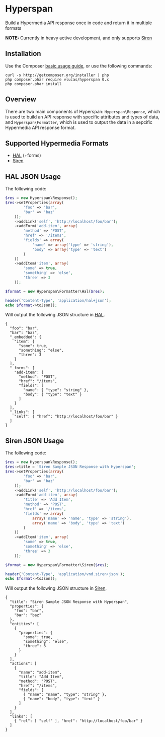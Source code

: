 Hyperspan
=========

Build a Hypermedia API response once in code and return it in multiple formats

**NOTE:** Currently in heavy active development, and only supports
[Siren](https://github.com/kevinswiber/siren)

Installation
------------
Use the Composer [basic usage guide](http://getcomposer.org/doc/01-basic-usage.md),
or use the following commands:

    curl -s http://getcomposer.org/installer | php
    php composer.phar require vlucas/hyperspan 0.x
    php composer.phar install

Overview
--------

There are two main components of Hyperspan: `Hyperspan\Response`, which is used
to build an API response with specific attributes and types of data, and
`Hyperspan\Formatter`, which is used to output the data in a sepcific
Hypermedia API response format.

Supported Hypermedia Formats
----------------------------

 * [HAL](http://stateless.co/hal_specification.html) (+forms)
 * [Siren](https://github.com/kevinswiber/siren)

HAL JSON Usage
----------------

The following code:
```php
$res = new Hyperspan\Response();
$res->setProperties(array(
        'foo' => 'bar',
        'bar' => 'baz'
    ));
    ->addLink('self', 'http://localhost/foo/bar');
    ->addForm('add-item', array(
        'method' => 'POST',
        'href' => '/items',
        'fields' => array(
            'name' => array('type' => 'string'),
            'body' => array('type' => 'text')
        )
    ))
    ->addItem('item', array(
        'some' => true,
        'something' => 'else',
        'three' => 3
    ));

$format = new Hyperspan\Formatter\Hal($res);

header('Content-Type', 'application/hal+json');
echo $format->toJson();
```

Will output the following JSON structure in [HAL](http://stateless.co/hal_specification.html).
```
{
  "foo": "bar",
  "bar": "baz",
  "_embedded": {
    "item": {
      "some": true,
      "something": "else",
      "three": 3
    }
  ],
  "_forms": [
    "add-item": {
      "method": "POST",
      "href": "/items",
      "fields": [
        "name": { "type": "string" },
        "body": { "type": "text" }
      ]
    }
  ],
  "_links": [
    "self": { "href": "http://localhost/foo/bar" }
  ]
}
```

Siren JSON Usage
----------------

The following code:
```php
$res = new Hyperspan\Response();
$res->title = 'Siren Sample JSON Response with Hyperspan';
$res->setProperties(array(
        'foo' => 'bar',
        'bar' => 'baz'
    ));
    ->addLink('self', 'http://localhost/foo/bar');
    ->addForm('add-item', array(
        'title' => 'Add Item',
        'method' => 'POST',
        'href' => '/items',
        'fields' => array(
            array('name' => 'name', 'type' => 'string'),
            array('name' => 'body', 'type' => 'text')
        )
    ))
    ->addItem('item', array(
        'some' => true,
        'something' => 'else',
        'three' => 3
    ));

$format = new Hyperspan\Formatter\Siren($res);

header('Content-Type', 'application/vnd.siren+json');
echo $format->toJson();
```

Will output the following JSON structure in [Siren](https://github.com/kevinswiber/siren).
```
{
  "title": "Siren Sample JSON Response with Hyperspan",
  "properties": {
    "foo": "bar",
    "bar": "baz"
  },
  "entities": [
    {
      "properties": {
        "some": true,
        "something": "else",
        "three": 3
      }
    }
  ],
  "actions": [
    {
      "name": "add-item",
      "title": "Add Item",
      "method": "POST",
      "href": "/items",
      "fields": [
        { "name": "name", "type": "string" },
        { "name": "body", "type": "text" }
      ]
    }
  ],
  "links": [
    { "rel": [ "self" ], "href": "http://localhost/foo/bar" }
  ]
}
```


